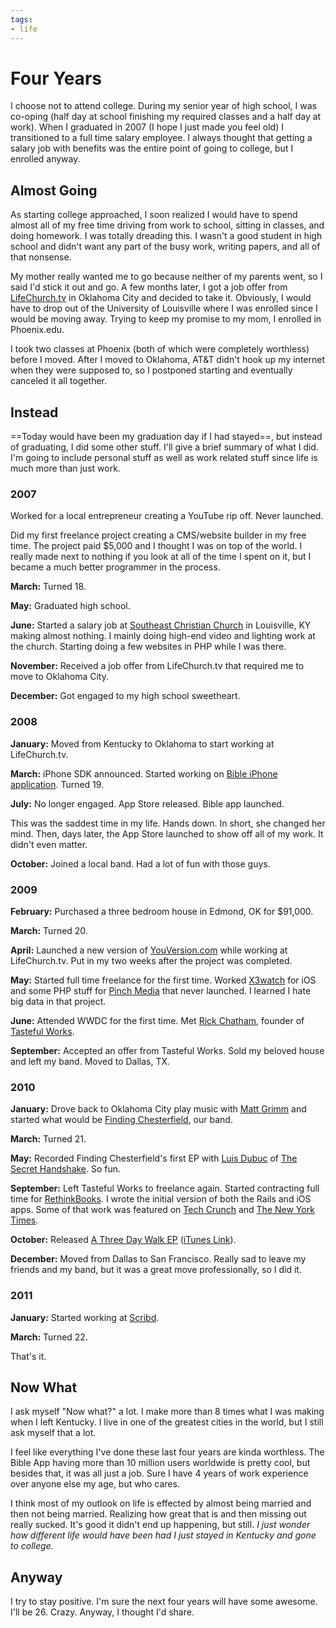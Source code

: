 ```yaml
---
tags:
- life
---
```


# Four Years

I choose not to attend college. During my senior year of high school, I was co-oping (half day at school finishing my required classes and a half day at work). When I graduated in 2007 (I hope I just made you feel old) I transitioned to a full time salary employee. I always thought that getting a salary job with benefits was the entire point of going to college, but I enrolled anyway.

## Almost Going

As starting college approached, I soon realized I would have to spend almost all of my free time driving from work to school, sitting in classes, and doing homework. I was totally dreading this. I wasn't a good student in high school and didn't want any part of the busy work, writing papers, and all of that nonsense.

My mother really wanted me to go because neither of my parents went, so I said I'd stick it out and go. A few months later, I got a job offer from [LifeChurch.tv](http://lifechurch.tv) in Oklahoma City and decided to take it. Obviously, I would have to drop out of the University of Louisville where I was enrolled since I would be moving away. Trying to keep my promise to my mom, I enrolled in Phoenix.edu.

I took two classes at Phoenix (both of which were completely worthless) before I moved. After I moved to Oklahoma, AT&T didn't hook up my internet when they were supposed to, so I postponed starting and eventually canceled it all together.

## Instead

==Today would have been my graduation day if I had stayed==, but instead of graduating, I did some other stuff. I'll give a brief summary of what I did. I'm going to include personal stuff as well as work related stuff since life is much more than just work.

### 2007

Worked for a local entrepreneur creating a YouTube rip off. Never launched.

Did my first freelance project creating a CMS/website builder in my free time. The project paid $5,000 and I thought I was on top of the world. I really made next to nothing if you look at all of the time I spent on it, but I became a much better programmer in the process.

**March:** Turned 18.

**May:** Graduated high school.

**June:** Started a salary job at [Southeast Christian Church](http://southeastchristian.org) in Louisville, KY making almost nothing. I mainly doing high-end video and lighting work at the church. Starting doing a few websites in PHP while I was there.

**November:** Received a job offer from LifeChurch.tv that required me to move to Oklahoma City.

**December:** Got engaged to my high school sweetheart.


### 2008

**January:** Moved from Kentucky to Oklahoma to start working at LifeChurch.tv.

**March:** iPhone SDK announced. Started working on [Bible iPhone application](http://youversion.com). Turned 19.

**July:** No longer engaged. App Store released. Bible app launched.

This was the saddest time in my life. Hands down. In short, she changed her mind. Then, days later, the App Store launched to show off all of my work. It didn't even matter.

**October:** Joined a local band. Had a lot of fun with those guys.


### 2009

**February:** Purchased a three bedroom house in Edmond, OK for $91,000.

**March:** Turned 20.

**April:** Launched a new version of [YouVersion.com](http://youversion.com) while working at LifeChurch.tv. Put in my two weeks after the project was completed.

**May:** Started full time freelance for the first time. Worked [X3watch](http://x3watch.com) for iOS and some PHP stuff for [Pinch Media](http://pinchmedia.com) that never launched. I learned I hate big data in that project.

**June:** Attended WWDC for the first time. Met [Rick Chatham](http://twitter.com/rickchatham), founder of [Tasteful Works](http://tastefulworks.com).

**September:** Accepted an offer from Tasteful Works. Sold my beloved house and left my band. Moved to Dallas, TX.


### 2010

**January:** Drove back to Oklahoma City play music with [Matt Grimm](http://twitter.com/8bitmatt) and started what would be [Finding Chesterfield](http://findingchesterfield.com), our band.

**March:** Turned 21.

**May:** Recorded Finding Chesterfield's first EP with [Luis Dubuc](http://twitter.com/kingofhangs) of [The Secret Handshake](http://www.thesecrethandshake.net). So fun.

**September:** Left Tasteful Works to freelance again. Started contracting full time for [RethinkBooks](http://rethinkbooks.com). I wrote the initial version of both the Rails and iOS apps. Some of that work was featured on [Tech Crunch](http://techcrunch.com/2010/11/11/rethink-books-social/) and [The New York Times](http://bits.blogs.nytimes.com/2010/11/11/social-books-hopes-to-make-e-reading-communal/).

**October:** Released [A Three Day Walk EP](http://findingchesterfield.com) ([iTunes Link](http://itunes.apple.com/us/album/a-three-day-walk-ep/id396382460)).

**December:** Moved from Dallas to San Francisco. Really sad to leave my friends and my band, but it was a great move professionally, so I did it.

### 2011

**January:** Started working at [Scribd](http://scribd.com).

**March:** Turned 22.

That's it.

## Now What

I ask myself "Now what?" a lot. I make more than 8 times what I was making when I left Kentucky. I live in one of the greatest cities in the world, but I still ask myself that a lot.

I feel like everything I've done these last four years are kinda worthless. The Bible App having more than 10 million users worldwide is pretty cool, but besides that, it was all just a job. Sure I have 4 years of work experience over anyone else my age, but who cares.

I think most of my outlook on life is effected by almost being married and then not being married. Realizing how great that is and then missing out really sucked. It's good it didn't end up happening, but still. *I just wonder how different life would have been had I just stayed in Kentucky and gone to college.*

## Anyway

I try to stay positive. I'm sure the next four years will have some awesome. I'll be 26. Crazy. Anyway, I thought I'd share.
